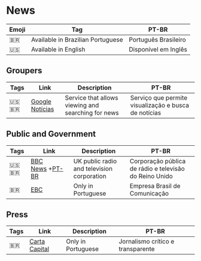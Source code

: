 # News

| Emoji | Tag                               | PT-BR                |
| ----- | --------------------------------- | -------------------- |
| 🇧🇷  | Available in Brazilian Portuguese | Português Brasileiro |
| 🇺🇸  | Available in English              | Disponível em Inglês |

## Groupers

| Tags     | Link                                        | Description                                        | PT-BR                                                |
| -------- | ------------------------------------------- | -------------------------------------------------- | ---------------------------------------------------- |
| 🇺🇸🇧🇷 | [Google Notícias](https://news.google.com/) | Service that allows viewing and searching for news | Serviço que permite visualização e busca de notícias |

## Public and Government

| Tags     | Link                                                                      | Description                                | PT-BR                                                  |
| -------- | ------------------------------------------------------------------------- | ------------------------------------------ | ------------------------------------------------------ |
| 🇺🇸🇧🇷 | [BBC News](https://www.bbc.com/) +[PT-BR](https://www.bbc.com/portuguese) | UK public radio and television corporation | Corporação pública de rádio e televisão do Reino Unido |
| 🇧🇷     | [EBC](https://www.ebc.com.br/)                                            | Only in Portuguese                         | Empresa Brasil de Comunicação                          |

## Press

| Tags | Link                                              | Description        | PT-BR                             |
| ---- | ------------------------------------------------- | ------------------ | --------------------------------- |
| 🇧🇷 | [Carta Capital](https://www.cartacapital.com.br/) | Only in Portuguese | Jornalismo crítico e transparente |